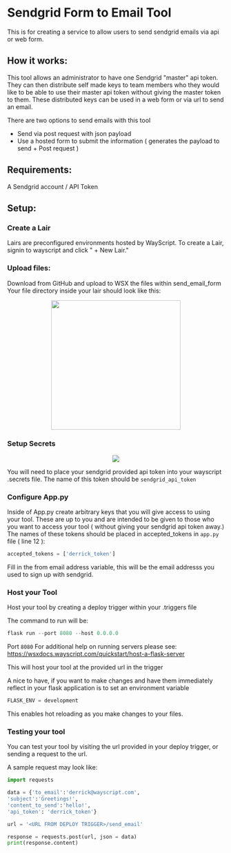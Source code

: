 # Sendgrid Form to Email Tool
This is for creating a service to allow users to send sendgrid emails via api or web form. 

## How it works:
This tool allows an administrator to have one Sendgrid "master" api token.
They can then distribute self made keys to team members who they would like to be able to use their master api token without giving the master token to them.
These distributed keys can be used in a web form or via url to send an email.

There are two options to send emails with this tool
<ul>
<li>Send via post request with json payload</li>
<li>Use a hosted form to submit the information ( generates the payload to send + Post request )</li>
</ul>

## Requirements:
A Sendgrid account / API Token

## Setup:
### Create a Lair 
Lairs are preconfigured environments hosted by WayScript. To create a Lair, signin to wayscript and click " + New Lair."

### Upload files:
Download from GitHub and upload to WSX the files within send_email_form
Your file directory inside your lair should look like this:
<p align="center">
  <img width="300" src="https://raw.githubusercontent.com/wayscript/wsx_tools/master/static/sendgrid/sendgrid_send_email_form_directory.jpg" />
</p>

### Setup Secrets
<p align="center">
  <img src="https://raw.githubusercontent.com/wayscript/wsx_tools/master/static/sendgrid/sendgrid_secrets_send_email.jpg" />
</p>

You will need to place your sendgrid provided api token into your wayscript .secrets file.
The name of this token should be ```sendgrid_api_token```

### Configure App.py
Inside of App.py create arbitrary keys that you will give access to using your tool.
These are up to you and are intended to be given to those who you want to access your tool ( without giving your sendgrid api token away.)
The names of these tokens should be placed in accepted_tokens in ```app.py``` file ( line 12 ):
```Python
accepted_tokens = ['derrick_token']
```

Fill in the from email address variable, this will be the email addresss you used to sign up with sendgrid.

### Host your Tool
Host your tool by creating a deploy trigger within your .triggers file

The command to run will be:
```Python
flask run --port 8080 --host 0.0.0.0
```
Port ```8080```
For additional help on running servers please see:
https://wsxdocs.wayscript.com/quickstart/host-a-flask-server

This will host your tool at the provided url in the trigger

A nice to have, if you want to make changes and have them immediately reflect in your flask application is to set an environment variable
```Python
FLASK_ENV = development
```
This enables hot reloading as you make changes to your files.

### Testing your tool
You can test your tool by visiting the url provided in your deploy trigger, or sending a request to the url.

A sample request may look like:
```Python
import requests

data = {'to_email':'derrick@wayscript.com',
'subject':'Greetings!',
'content_to_send':'hello!',
'api_token': 'derrick_token'}

url = '<URL FROM DEPLOY TRIGGER>/send_email'

response = requests.post(url, json = data)
print(response.content)
```
